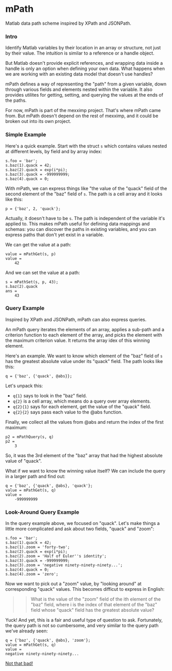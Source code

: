 # mPath
Matlab data path scheme inspired by XPath and JSONPath.

### Intro
Identify Matlab variables by their location in an array or structure, not just by their value.  The intuition is similar to a reference or a handle object.

But Matlab doesn't provide explicit references, and wrapping data inside a handle is only an option when defining your own data.  What happens when we are working with an existing data model that doesn't use handles?

mPath defines a way of representing the "path" from a given variable, down through various fields and elements nested within the variable.  It also provides utilites for getting, setting, and querying the values at the ends of the paths.

For now, mPath is part of the mexximp project.  That's where mPath came from.  But mPath doesn't depend on the rest of mexximp, and it could be broken out into its own project.

### Simple Example
Here's a quick example.  Start with the struct `s` which contains values nested at different levels, by field and by array index:
```
s.foo = 'bar';
s.baz(1).quack = 42;
s.baz(2).quack = exp(i*pi);
s.baz(3).quack = -999999999;
s.baz(4).quack = 0;
```

With mPath, we can express things like "the value of the "quack" field of the second element of the "baz" field of `s`.  The path is a cell array and it looks like this:
```
p = {'baz', 2, 'quack'};
```

Actually, it doesn't have to be `s`.  The path is independent of the variable it's applied to.  This makes mPath useful for defining data mappings and schemas:  you can discover the paths in existing variables, and you can express paths that don't yet exist in a variable.

We can get the value at a path:
```
value = mPathGet(s, p)
value =
    42
```

And we can set the value at a path:
```
s = mPathSet(s, p, 43);
s.baz(2).quack
ans = 
    43
```

### Query Example
Inspired by XPath and JSONPath, mPath can also express queries.

An mPath query iterates the elements of an array, applies a sub-path and a criterion function to each element of the array, and picks the element with the maximum criterion value.  It returns the array idex of this winning element.

Here's an example.  We want to know which element of the "baz" field of `s`  has the greatest absolute value under its "quack" field.  The path looks like this:
```
q = {'baz', {'quack', @abs}};
```

Let's unpack this:
 * `q{1}` says to look in the "baz" field.
 * `q{2}` is a cell array, which means do a query over array elements.
 * `q{2}{1}` says for each element, get the value of the "quack" field.
 * `q{2}{2}` says pass each value to the @abs function.

Finally, we collect all the values from @abs and return the index of the first maximum:
```
p2 = mPathQuery(s, q)
p2 = 
    3
```

So, it was the 3rd element of the "baz" array that had the highest absolute value of "quack".

What if we want to know the winning value itself?  We can include the query in a larger path and find out:
```
q = {'baz', {'quack', @abs}, 'quack'};
value = mPathGet(s, q)
value =
    -999999999
```

### Look-Around Query Example
In the query example above, we focused on "quack".  Let's make things a little more complicated and ask about two fields, "quack" and "zoom":
```
s.foo = 'bar';
s.baz(1).quack = 42;
s.baz(1).zoom = 'forty-two';
s.baz(2).quack = exp(i*pi);
s.baz(2).zoom = 'Half of Euler''s identity';
s.baz(3).quack = -999999999;
s.baz(3).zoom = 'negative ninety-ninety-ninety...';
s.baz(4).quack = 0;
s.baz(4).zoom = 'zero';
```

Now we want to pick out a "zoom" value, by "looking around" at corresponding "quack" values.  This becomes difficut to express in English:

>> What is the value of the "zoom" field of the ith element of the "baz" field, 
>> where i is the index of that element of the "baz" field whose "quack" field has the greatest absolute value?

Yuck!  And yet, this is a fair and useful type of question to ask.  Fortunately, the query path is not so cumbersome, and very similar to the query path we've already seen:
```
q = {'baz', {'quack', @abs}, 'zoom'};
value = mPathGet(s, q)
value =
negative ninety-ninety-ninety...
```

[Not that bad!](https://www.youtube.com/watch?v=UtVJdPfm0F8)
